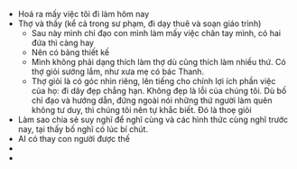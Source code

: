 - Hoá ra mấy việc tôi đi làm hôm nay
- Thợ và thầy (kể cả trong sư phạm, đi dạy thuê và soạn giáo trình)
	- Sau này mình chỉ đạo con mình làm mấy việc chân tay mình, có hai đứa thì càng hay
	- Nên có bảng thiết kế
	- Mình không phải dạng thích làm thợ dù cũng thích làm nhiều thứ. Có thợ giỏi sướng lắm, như xưa mẹ có bác Thanh.
	- Thợ giỏi là có góc nhìn riêng, lên tiếng cho chính lợi ích phần việc của họ: đi dây đẹp chẳng hạn. Không đẹp là lỗi của chúng tôi. Dù bố chỉ đạo và hướng dẫn, đứng ngoài nói những thứ người làm quên không tư duy, thì chúng tôi nên tự khắc biết. Đó là thoẹ giỏi
- Làm sao chia sẻ suy nghĩ để nghĩ cùng và các hình thức cùng nghĩ trước nay, tại thấy bố nghĩ có lúc bí chút.
- AI có thay con người được thế
-
-